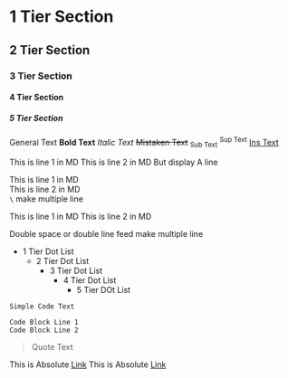 # 1 Tier Section

## 2 Tier Section

### 3 Tier Section

#### 4 Tier Section

##### 5 Tier Section

General Text **Bold Text** *Italic Text* ~~Mistaken Text~~ <sub>Sub Text</sub> <sup>Sup Text</sup> <ins>Ins Text</ins>

This is line 1 in MD
This is line 2 in MD
But display A line

This is line 1 in MD\
This is line 2 in MD\
`\` make multiple line

This is line 1 in MD
This is line 2 in MD

Double space or double line feed make multiple line

- 1 Tier Dot List
  - 2 Tier Dot List
    - 3 Tier Dot List
      - 4 Tier Dot List
        - 5 Tier DOt List

`Simple Code Text`

```
Code Block Line 1
Code Block Line 2
```

> Quote Text

This is Absolute [Link]()
This is Absolute [Link]()
